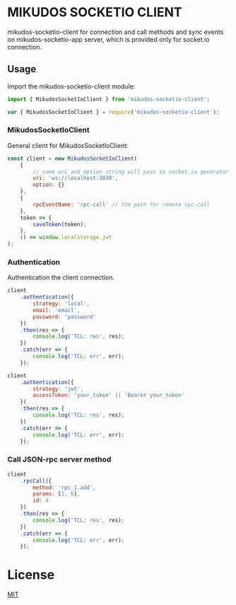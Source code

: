 # MIKUDOS SOCKETIO CLIENT

mikudos-socketio-client for connection and call methods and sync events on mikudos-socketio-app server, which is provided only for socket.io connection.

## Usage

Import the mikudos-socketio-client module:

```ts
import { MikudosSocketIoClient } from 'mikudos-socketio-client';
```

```js
var { MikudosSocketIoClient } = require('mikudos-socketio-client');
```

### MikudosSocketIoClient

General client for MikudosSocketIoClient:

```js & ts
const client = new MikudosSocketIoClient(
    {
        // same uri and option string will pass to socket.io generator as io(uri, option);
        uri: 'ws://localhost:3030',
        option: {}
    },
    {
        rpcEventName: 'rpc-call' // the path for remote rpc-call
    },
    token => {
        saveToken(token);
    },
    () => window.localstorage.jwt
);
```

### Authentication

Authentication the client connection.

```js
client
    .authentication({
        strategy: 'local',
        email: 'email',
        password: 'password'
    })
    .then(res => {
        console.log('TCL: res', res);
    })
    .catch(err => {
        console.log('TCL: err', err);
    });

client
    .authentication({
        strategy: 'jwt',
        accessToken: 'your_token' || 'Bearer your_token'
    })
    .then(res => {
        console.log('TCL: res', res);
    })
    .catch(err => {
        console.log('TCL: err', err);
    });
```

### Call JSON-rpc server method

```js
client
    .rpcCall({
        method: 'rpc_1.add',
        params: [1, 6],
        id: 4
    })
    .then(res => {
        console.log('TCL: res', res);
    })
    .catch(err => {
        console.log('TCL: err', err);
    });
```

# License

[MIT](LICENSE)
